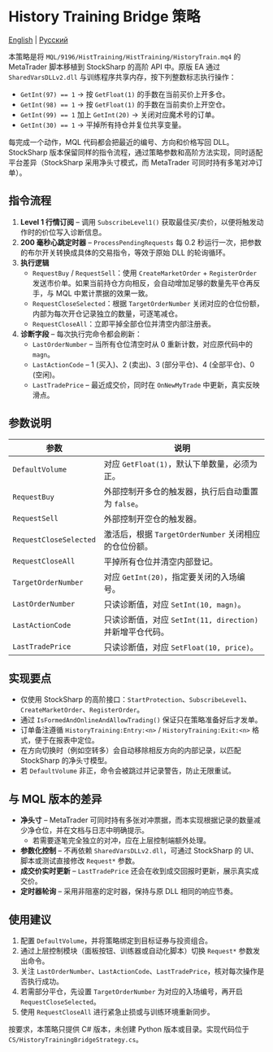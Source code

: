 # History Training Bridge 策略
[English](README.md) | [Русский](README_ru.md)

本策略是将 `MQL/9196/HistTraining/HistTraining/HistoryTrain.mq4` 的 MetaTrader 脚本移植到 StockSharp 的高阶 API 中。原版 EA 通过 `SharedVarsDLLv2.dll` 与训练程序共享内存，按下列整数标志执行操作：

- `GetInt(97) == 1` &rarr; 按 `GetFloat(1)` 的手数在当前买价上开多仓。
- `GetInt(98) == 1` &rarr; 按 `GetFloat(1)` 的手数在当前卖价上开空仓。
- `GetInt(99) == 1` 加上 `GetInt(20)` &rarr; 关闭对应魔术号的订单。
- `GetInt(30) == 1` &rarr; 平掉所有持仓并复位共享变量。

每完成一个动作，MQL 代码都会把最近的编号、方向和价格写回 DLL。StockSharp 版本保留同样的指令流程，通过策略参数和高阶方法实现，同时适配平台差异（StockSharp 采用净头寸模式，而 MetaTrader 可同时持有多笔对冲订单）。

## 指令流程

1. **Level 1 行情订阅** – 调用 `SubscribeLevel1()` 获取最佳买/卖价，以便将触发动作时的价位写入诊断信息。
2. **200&nbsp;毫秒心跳定时器** – `ProcessPendingRequests` 每 0.2 秒运行一次，把参数的布尔开关转换成具体的交易指令，等效于原始 DLL 的轮询循环。
3. **执行逻辑**
   - `RequestBuy` / `RequestSell`：使用 `CreateMarketOrder` + `RegisterOrder` 发送市价单。如果当前持仓方向相反，会自动增加足够的数量先平仓再反手，与 MQL 中累计票据的效果一致。
   - `RequestCloseSelected`：根据 `TargetOrderNumber` 关闭对应的仓位份额，内部为每次开仓记录独立的数量，可逐笔减仓。
   - `RequestCloseAll`：立即平掉全部仓位并清空内部注册表。
4. **诊断字段** – 每次执行完命令都会刷新：
   - `LastOrderNumber` – 当所有仓位清空时从 0 重新计数，对应原代码中的 `magn`。
   - `LastActionCode` – 1 (买入)、2 (卖出)、3 (部分平仓)、4 (全部平仓)、0 (空闲)。
   - `LastTradePrice` – 最近成交价，同时在 `OnNewMyTrade` 中更新，真实反映滑点。

## 参数说明

| 参数 | 说明 |
|------|------|
| `DefaultVolume` | 对应 `GetFloat(1)`，默认下单数量，必须为正。 |
| `RequestBuy` | 外部控制开多仓的触发器，执行后自动重置为 `false`。 |
| `RequestSell` | 外部控制开空仓的触发器。 |
| `RequestCloseSelected` | 激活后，根据 `TargetOrderNumber` 关闭相应的仓位份额。 |
| `RequestCloseAll` | 平掉所有仓位并清空内部登记。 |
| `TargetOrderNumber` | 对应 `GetInt(20)`，指定要关闭的入场编号。 |
| `LastOrderNumber` | 只读诊断值，对应 `SetInt(10, magn)`。 |
| `LastActionCode` | 只读诊断值，对应 `SetInt(11, direction)` 并新增平仓代码。 |
| `LastTradePrice` | 只读诊断值，对应 `SetFloat(10, price)`。 |

## 实现要点

- 仅使用 StockSharp 的高阶接口：`StartProtection`、`SubscribeLevel1`、`CreateMarketOrder`、`RegisterOrder`。
- 通过 `IsFormedAndOnlineAndAllowTrading()` 保证只在策略准备好后才发单。
- 订单备注遵循 `HistoryTraining:Entry:<n>` / `HistoryTraining:Exit:<n>` 格式，便于在报表中定位。
- 在方向切换时（例如空转多）会自动移除相反方向的内部记录，以匹配 StockSharp 的净头寸模型。
- 若 `DefaultVolume` 非正，命令会被跳过并记录警告，防止无限重试。

## 与 MQL 版本的差异

- **净头寸** – MetaTrader 可同时持有多张对冲票据，而本实现根据记录的数量减少净仓位，并在文档与日志中明确提示。
  - 若需要逐笔完全独立的对冲，应在上层控制端额外处理。
- **参数化控制** – 不再依赖 `SharedVarsDLLv2.dll`，可通过 StockSharp 的 UI、脚本或测试直接修改 `Request*` 参数。
- **成交价实时更新** – `LastTradePrice` 还会在收到成交回报时更新，展示真实成交价。
- **定时器轮询** – 采用非阻塞的定时器，保持与原 DLL 相同的响应节奏。

## 使用建议

1. 配置 `DefaultVolume`，并将策略绑定到目标证券与投资组合。
2. 通过上层控制模块（面板按钮、训练器或自动化脚本）切换 `Request*` 参数发出命令。
3. 关注 `LastOrderNumber`、`LastActionCode`、`LastTradePrice`，核对每次操作是否执行成功。
4. 若需部分平仓，先设置 `TargetOrderNumber` 为对应的入场编号，再开启 `RequestCloseSelected`。
5. 使用 `RequestCloseAll` 进行紧急止损或与训练环境重新同步。

按要求，本策略只提供 C# 版本，未创建 Python 版本或目录。实现代码位于 `CS/HistoryTrainingBridgeStrategy.cs`。
